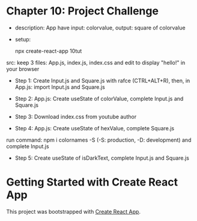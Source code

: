 # Chapter 10: Project Challenge

- description: App have input: colorvalue, output: square of colorvalue

- setup: 

    npx create-react-app 10tut

src: keep 3 files: App.js, index.js, index.css and edit to display "hello!" in your browser

- Step 1: Create Input.js and Square.js with rafce (CTRL+ALT+R), then, in App.js: import Input.js and Square.js

- Step 2: App.js: Create useState of colorValue, complete Input.js and Square.js

- Step 3: Download index.css from youtube author

- Step 4: App.js: Create useState of hexValue, complete Square.js

run command: npm i colornames -S (-S: production, -D: development) and complete Input.js

- Step 5: Create useState of isDarkText, complete Input.js and Square.js


# Getting Started with Create React App

This project was bootstrapped with [Create React App](https://github.com/facebook/create-react-app).

